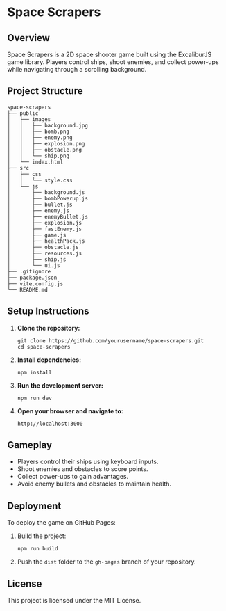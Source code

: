 # Space Scrapers

## Overview
Space Scrapers is a 2D space shooter game built using the ExcaliburJS game library. Players control ships, shoot enemies, and collect power-ups while navigating through a scrolling background.

## Project Structure
```
space-scrapers
├── public
│   ├── images
│   │   ├── background.jpg
│   │   ├── bomb.png
│   │   ├── enemy.png
│   │   ├── explosion.png
│   │   ├── obstacle.png
│   │   └── ship.png
│   └── index.html
├── src
│   ├── css
│   │   └── style.css
│   └── js
│       ├── background.js
│       ├── bombPowerup.js
│       ├── bullet.js
│       ├── enemy.js
│       ├── enemyBullet.js
│       ├── explosion.js
│       ├── fastEnemy.js
│       ├── game.js
│       ├── healthPack.js
│       ├── obstacle.js
│       ├── resources.js
│       ├── ship.js
│       └── ui.js
├── .gitignore
├── package.json
├── vite.config.js
└── README.md
```

## Setup Instructions
1. **Clone the repository:**
   ```
   git clone https://github.com/yourusername/space-scrapers.git
   cd space-scrapers
   ```

2. **Install dependencies:**
   ```
   npm install
   ```

3. **Run the development server:**
   ```
   npm run dev
   ```

4. **Open your browser and navigate to:**
   ```
   http://localhost:3000
   ```

## Gameplay
- Players control their ships using keyboard inputs.
- Shoot enemies and obstacles to score points.
- Collect power-ups to gain advantages.
- Avoid enemy bullets and obstacles to maintain health.

## Deployment
To deploy the game on GitHub Pages:
1. Build the project:
   ```
   npm run build
   ```

2. Push the `dist` folder to the `gh-pages` branch of your repository.

## License
This project is licensed under the MIT License.